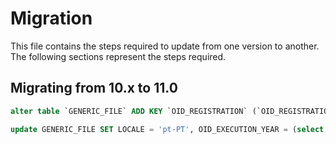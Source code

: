 # Migration

This file contains the steps required to update from one version to another. The following sections represent the steps required.

## Migrating from 10.x to 11.0

```sql
alter table `GENERIC_FILE` ADD KEY `OID_REGISTRATION` (`OID_REGISTRATION`), ADD COLUMN `LOCALE` text;

update GENERIC_FILE SET LOCALE = 'pt-PT', OID_EXECUTION_YEAR = (select OID from EXECUTION_INTERVAL where NAME = '2016/2017') where ((OID >> 32) & 0xFFFF) = (SELECT DOMAIN_CLASS_ID FROM FF$DOMAIN_CLASS_INFO WHERE DOMAIN_CLASS_NAME = 'pt.ist.registration.process.domain.RegistrationDeclarationFile');
```